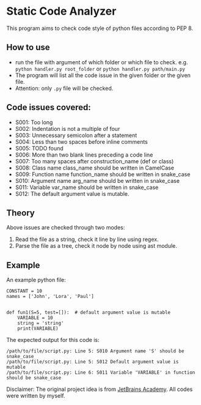 # Static Code Analyzer
This program aims to check code style of python files according to PEP 8.

## How to use
- run the file with argument of which folder or which file to check. e.g. `python handler.py root_folder` or `python handler.py path/main.py`
- The program will list all the code issue in the given folder or the given file.
- Attention: only `.py` file will be checked.

## Code issues covered:
- S001: Too long
- S002: Indentation is not a multiple of four 
- S003: Unnecessary semicolon after a statement
- S004: Less than two spaces before inline comments
- S005: TODO found
- S006: More than two blank lines preceding a code line
- S007: Too many spaces after construction_name (def or class)
- S008: Class name class_name should be written in CamelCase
- S009: Function name function_name should be written in snake_case
- S010: Argument name arg_name should be written in snake_case
- S011: Variable var_name should be written in snake_case
- S012: The default argument value is mutable.

## Theory
Above issues are checked through two modes:
1. Read the file as a string, check it line by line using regex.
2. Parse the file as a tree, check it node by node using ast module.

## Example
An example python file:
```
CONSTANT = 10
names = ['John', 'Lora', 'Paul']


def fun1(S=5, test=[]):  # default argument value is mutable
    VARIABLE = 10
    string = 'string'
    print(VARIABLE)
```
The expected output for this code is:
```
/path/to/file/script.py: Line 5: S010 Argument name 'S' should be snake_case
/path/to/file/script.py: Line 5: S012 Default argument value is mutable
/path/to/file/script.py: Line 6: S011 Variable 'VARIABLE' in function should be snake_case
```

Disclaimer: The original project idea is from [JetBrains Academy](https://hyperskill.org/projects/112). All codes were written by myself.